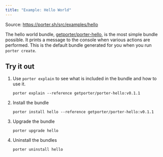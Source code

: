 ```yaml
---
title: "Example: Hello World"
---
```


Source: https://porter.sh/src/examples/hello

The hello world bundle, [getporter/porter-hello], is the most simple bundle possible.
It prints a message to the console when various actions are performed.
This is the default bundle generated for you when you run `porter create`.

## Try it out

1. Use `porter explain` to see what is included in the bundle and how to use it.
    ```console
    porter explain --reference getporter/porter-hello:v0.1.1
    ```

1. Install the bundle
    ```
    porter install hello --reference getporter/porter-hello:v0.1.1
    ```

1. Upgrade the bundle
    ```
    porter upgrade hello
    ```

1. Uninstall the bundles
    ```
    porter uninstall hello
    ```


[getporter/porter-hello]: https://hub.docker.com/r/getporter/porter-hello/
